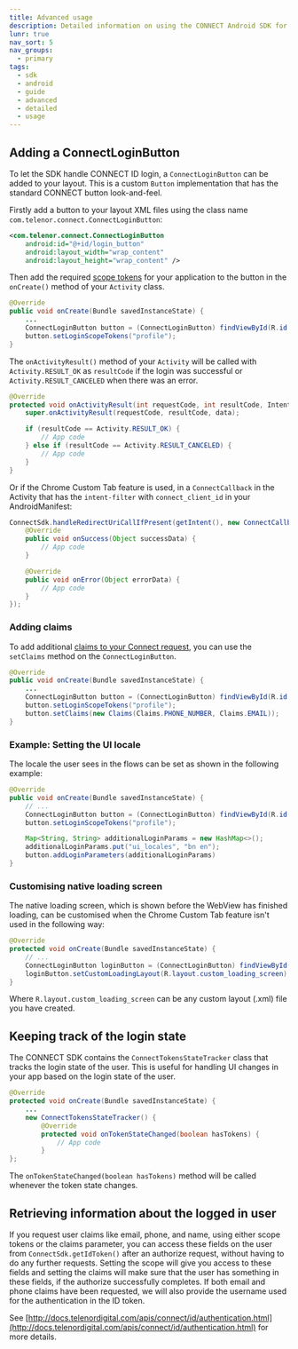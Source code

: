 ```yaml
---
title: Advanced usage
description: Detailed information on using the CONNECT Android SDK for integration.
lunr: true
nav_sort: 5
nav_groups:
  - primary
tags:
  - sdk
  - android
  - guide
  - advanced
  - detailed
  - usage
---
```


## Adding a ConnectLoginButton

To let the SDK handle CONNECT ID login, a `ConnectLoginButton` can be added to your layout. This is
a custom `Button` implementation that has the standard CONNECT button look-and-feel.

Firstly add a button to your layout XML files using the class name
`com.telenor.connect.ConnectLoginButton`:

```xml
<com.telenor.connect.ConnectLoginButton
    android:id="@+id/login_button"
    android:layout_width="wrap_content"
    android:layout_height="wrap_content" />
```

Then add the required [scope tokens](http://docs.telenordigital.com/connect/id/scope.html) for your
application to the button in the `onCreate()` method of your `Activity` class.

```java
@Override
public void onCreate(Bundle savedInstanceState) {
    ...
    ConnectLoginButton button = (ConnectLoginButton) findViewById(R.id.login_button);
    button.setLoginScopeTokens("profile");
}
```

The `onActivityResult()` method of your `Activity` will be called with `Activity.RESULT_OK` as
`resultCode` if the login was successful or `Activity.RESULT_CANCELED` when there was an error.

```java
@Override
protected void onActivityResult(int requestCode, int resultCode, Intent data) {
    super.onActivityResult(requestCode, resultCode, data);

    if (resultCode == Activity.RESULT_OK) {
        // App code
    } else if (resultCode == Activity.RESULT_CANCELED) {
        // App code
    }
}

```

Or if the Chrome Custom Tab feature is used, in a `ConnectCallback` in the Activity that has the `intent-filter` with `connect_client_id` in your AndroidManifest:
```java
ConnectSdk.handleRedirectUriCallIfPresent(getIntent(), new ConnectCallback() {
    @Override
    public void onSuccess(Object successData) {
        // App code
    }

    @Override
    public void onError(Object errorData) {
        // App code
    }
});

```

### Adding claims

To add additional [claims to your Connect request](http://docs.telenordigital.com/apis/connect/id/authentication.html#authorization-server-user-authorization), you can use the `setClaims` method on the `ConnectLoginButton`.

```java
@Override
public void onCreate(Bundle savedInstanceState) {
    ...
    ConnectLoginButton button = (ConnectLoginButton) findViewById(R.id.login_button);
    button.setLoginScopeTokens("profile");
    button.setClaims(new Claims(Claims.PHONE_NUMBER, Claims.EMAIL));
}
```

### Example: Setting the UI locale
The locale the user sees in the flows can be set as shown in the following example:

```java
@Override
public void onCreate(Bundle savedInstanceState) {
    // ...
    ConnectLoginButton button = (ConnectLoginButton) findViewById(R.id.login_button);
    button.setLoginScopeTokens("profile");

    Map<String, String> additionalLoginParams = new HashMap<>();
    additionalLoginParams.put("ui_locales", "bn en");
    button.addLoginParameters(additionalLoginParams)
}
```

### Customising native loading screen
The native loading screen, which is shown before the WebView has finished loading, can be customised when the Chrome Custom Tab feature isn't used in the following way:

```java
@Override
protected void onCreate(Bundle savedInstanceState) {
    // ...
    ConnectLoginButton loginButton = (ConnectLoginButton) findViewById(R.id.login_button);
    loginButton.setCustomLoadingLayout(R.layout.custom_loading_screen);
}
```

Where `R.layout.custom_loading_screen` can be any custom layout (.xml) file you have created.

## Keeping track of the login state

The CONNECT SDK contains the `ConnectTokensStateTracker` class that tracks the login
state of the user. This is useful for handling UI changes in your app based on the login state of the user.

```java
@Override
protected void onCreate(Bundle savedInstanceState) {
    ...
    new ConnectTokensStateTracker() {
        @Override
        protected void onTokenStateChanged(boolean hasTokens) {
            // App code
        }
};
```

The `onTokenStateChanged(boolean hasTokens)` method will be called whenever the token state changes.

## Retrieving information about the logged in user

If you request user claims like email, phone, and name, using either scope tokens or the claims parameter, you can access these fields on the user from `ConnectSdk.getIdToken()` after an authorize request, without having to do any further requests. Setting the scope will give you access to these fields and setting the claims will make sure that the user has something in these fields, if the authorize successfully completes. If both email and phone claims have been requested, we will also provide the username used for the authentication in the ID token.

See [http://docs.telenordigital.com/apis/connect/id/authentication.html](http://docs.telenordigital.com/apis/connect/id/authentication.html) for more details.
